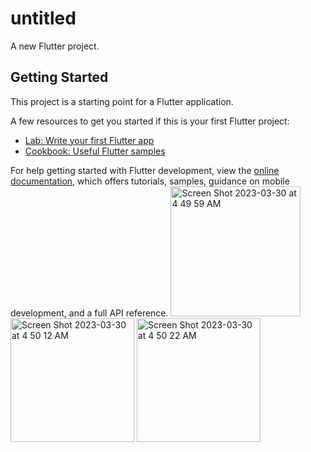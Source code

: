 # untitled

A new Flutter project.

## Getting Started

This project is a starting point for a Flutter application.

A few resources to get you started if this is your first Flutter project:

- [Lab: Write your first Flutter app](https://docs.flutter.dev/get-started/codelab)
- [Cookbook: Useful Flutter samples](https://docs.flutter.dev/cookbook)

For help getting started with Flutter development, view the
[online documentation](https://docs.flutter.dev/), which offers tutorials,
samples, guidance on mobile development, and a full API reference.
<img width="208" alt="Screen Shot 2023-03-30 at 4 49 59 AM" src="https://user-images.githubusercontent.com/123206799/228732848-8a8dcc70-10d2-4313-949c-091d0af5616f.png">
<img width="198" alt="Screen Shot 2023-03-30 at 4 50 12 AM" src="https://user-images.githubusercontent.com/123206799/228732856-7a9a1a7a-9a33-483d-be46-ffd4cf8b5d65.png">
<img width="198" alt="Screen Shot 2023-03-30 at 4 50 22 AM" src="https://user-images.githubusercontent.com/123206799/228732857-c54aa2e4-b32e-47ac-8ca3-58d8733b804a.png">
